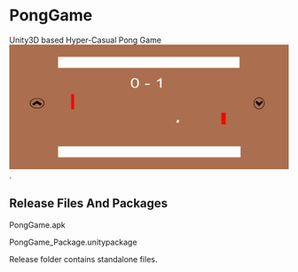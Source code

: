 # PongGame
 Unity3D based Hyper-Casual Pong Game
![](Assets/arts/Screenshot%20(58).png)
.
## Release Files And Packages
PongGame.apk

PongGame_Package.unitypackage

Release folder contains standalone files.
